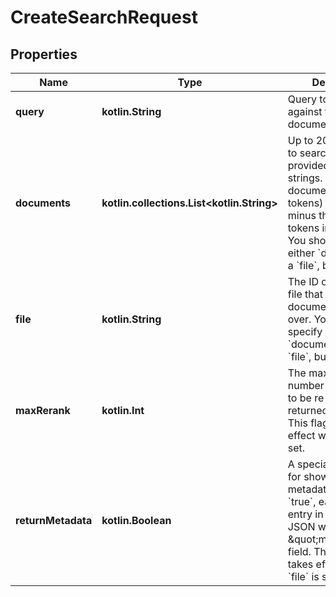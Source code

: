 
# CreateSearchRequest

## Properties
Name | Type | Description | Notes
------------ | ------------- | ------------- | -------------
**query** | **kotlin.String** | Query to search against the documents. | 
**documents** | **kotlin.collections.List&lt;kotlin.String&gt;** | Up to 200 documents to search over, provided as a list of strings.  The maximum document length (in tokens) is 2034 minus the number of tokens in the query.  You should specify either &#x60;documents&#x60; or a &#x60;file&#x60;, but not both.  |  [optional]
**file** | **kotlin.String** | The ID of an uploaded file that contains documents to search over.  You should specify either &#x60;documents&#x60; or a &#x60;file&#x60;, but not both.  |  [optional]
**maxRerank** | **kotlin.Int** | The maximum number of documents to be re-ranked and returned by search.  This flag only takes effect when &#x60;file&#x60; is set.  |  [optional]
**returnMetadata** | **kotlin.Boolean** | A special boolean flag for showing metadata. If set to &#x60;true&#x60;, each document entry in the returned JSON will contain a \&quot;metadata\&quot; field.  This flag only takes effect when &#x60;file&#x60; is set.  |  [optional]



